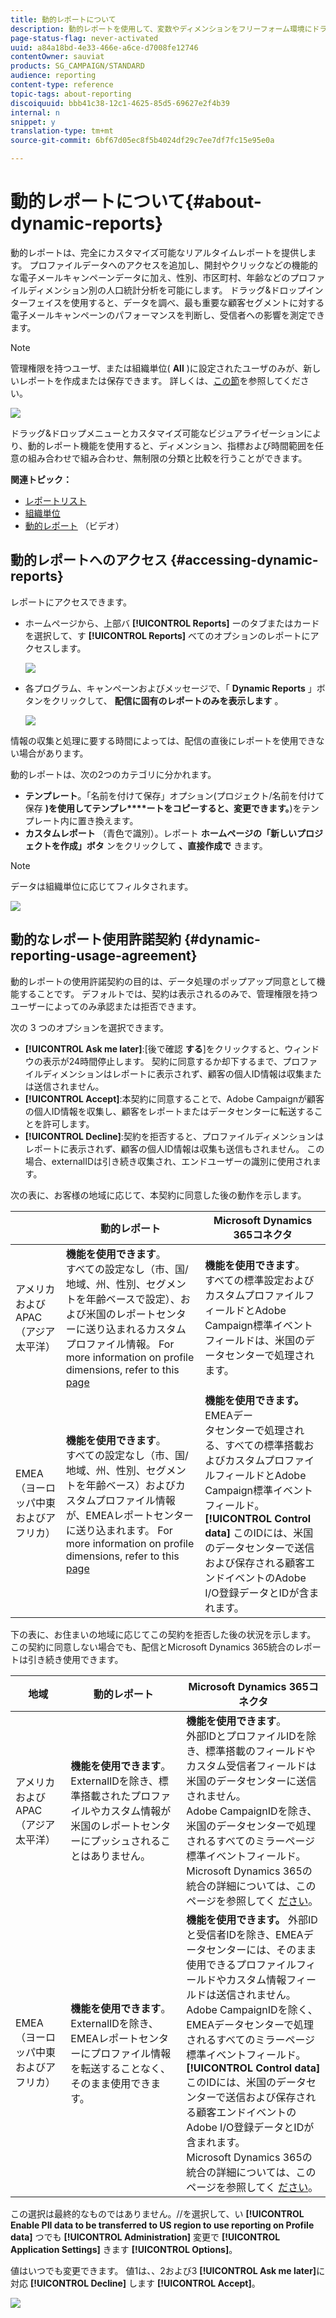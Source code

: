 ```yaml
---
title: 動的レポートについて
description: 動的レポートを使用して、変数やディメンションをフリーフォーム環境にドラッグ&ドロップし、キャンペーンの成功を分析します。
page-status-flag: never-activated
uuid: a84a18bd-4e33-466e-a6ce-d7008fe12746
contentOwner: sauviat
products: SG_CAMPAIGN/STANDARD
audience: reporting
content-type: reference
topic-tags: about-reporting
discoiquuid: bbb41c38-12c1-4625-85d5-69627e2f4b39
internal: n
snippet: y
translation-type: tm+mt
source-git-commit: 6bf67d05ec8f5b4024df29c7ee7df7fc15e95e0a

---
```



# 動的レポートについて{#about-dynamic-reports}

動的レポートは、完全にカスタマイズ可能なリアルタイムレポートを提供します。 プロファイルデータへのアクセスを追加し、開封やクリックなどの機能的な電子メールキャンペーンデータに加え、性別、市区町村、年齢などのプロファイルディメンション別の人口統計分析を可能にします。 ドラッグ&amp;ドロップインターフェイスを使用すると、データを調べ、最も重要な顧客セグメントに対する電子メールキャンペーンのパフォーマンスを判断し、受信者への影響を測定できます。

>[!NOTE]
>
>管理権限を持つユーザ、または組織単位( **All** )に設定されたユーザのみが、新しいレポートを作成または保存できます。 詳しくは、[この節](../../administration/using/users-management.md)を参照してください。

![](assets/dynamic_report_intro.png)

ドラッグ&amp;ドロップメニューとカスタマイズ可能なビジュアライゼーションにより、動的レポート機能を使用すると、ディメンション、指標および時間範囲を任意の組み合わせで組み合わせ、無制限の分類と比較を行うことができます。


**関連トピック：**

* [レポートリスト](../../reporting/using/defining-the-report-period.md)
* [組織単位](../../administration/using/organizational-units.md)
* [動的レポート](https://docs.adobe.com/content/help/en/campaign-learn/campaign-standard-tutorials/reporting/creating-a-dynamic-report.html) （ビデオ）

## 動的レポートへのアクセス {#accessing-dynamic-reports}

レポートにアクセスできます。

* ホームページから、上部バ **[!UICONTROL Reports]** ーのタブまたはカードを選択して、す **[!UICONTROL Reports]** べてのオプションのレポートにアクセスします。

   ![](assets/campaign_reports_access.png)

* 各プログラム、キャンペーンおよびメッセージで、「 **Dynamic Reports** 」ボタンをクリックして、 **配信に固有のレポートのみを表示します** 。

   ![](assets/campaign_reports_description.png)

情報の収集と処理に要する時間によっては、配信の直後にレポートを使用できない場合があります。

動的レポートは、次の2つのカテゴリに分かれます。

* **テンプレート**。「名前を付けて保存」オプション(プロジェクト/名前を付けて保存 **)を使用してテンプレ****ートをコピーすると、変更できます。**)をテンプレート内に置き換えます。
* **カスタムレポート** （青色で識別）。レポート **ホームページの「新しいプロジェクトを作成」ボタ** ンをクリックして **、直接作成で** きます。

>[!NOTE]
>
>データは組織単位に応じてフィルタされます。

![](assets/dynamic_report_overview.png)

## 動的なレポート使用許諾契約 {#dynamic-reporting-usage-agreement}

動的レポートの使用許諾契約の目的は、データ処理のポップアップ同意として機能することです。 デフォルトでは、契約は表示されるのみで、管理権限を持つユーザーによってのみ承認または拒否できます。

次の 3 つのオプションを選択できます。

* **[!UICONTROL Ask me later]**:[後で確認 **する**]をクリックすると、ウィンドウの表示が24時間停止します。 契約に同意するか却下するまで、プロファイルディメンションはレポートに表示されず、顧客の個人ID情報は収集または送信されません。
* **[!UICONTROL Accept]**:本契約に同意することで、Adobe Campaignが顧客の個人ID情報を収集し、顧客をレポートまたはデータセンターに転送することを許可します。
* **[!UICONTROL Decline]**:契約を拒否すると、プロファイルディメンションはレポートに表示されず、顧客の個人ID情報は収集も送信もされません。 この場合、externalIDは引き続き収集され、エンドユーザーの識別に使用されます。

次の表に、お客様の地域に応じて、本契約に同意した後の動作を示します。

|  | 動的レポート | Microsoft Dynamics 365コネクタ |
|---|---|---|
| アメリカおよびAPAC（アジア太平洋） | **機能を使用できます**。 <br>すべての設定なし（市、国/地域、州、性別、セグメントを年齢ベースで設定）、および米国のレポートセンターに送り込まれるカスタムプロファイル情報。 For more information on profile dimensions, refer to this [page](../../reporting/using/list-of-components-.md) | **機能を使用できます**。 <br>すべての標準設定およびカスタムプロファイルフィールドとAdobe Campaign標準イベントフィールドは、米国のデータセンターで処理されます。 |
| EMEA（ヨーロッパ中東およびアフリカ） | **機能を使用できます**。 <br>すべての設定なし（市、国/地域、州、性別、セグメントを年齢ベース）およびカスタムプロファイル情報が、EMEAレポートセンターに送り込まれます。 For more information on profile dimensions, refer to this [page](../../reporting/using/list-of-components-.md) | **機能を使用できます。** EMEAデー <br>タセンターで処理される、すべての標準搭載およびカスタムプロファイルフィールドとAdobe Campaign標準イベントフィールド。 <br>**[!UICONTROL Control data]** このIDには、米国のデータセンターで送信および保存される顧客エンドイベントのAdobe I/O登録データとIDが含まれます。 |

下の表に、お住まいの地域に応じてこの契約を拒否した後の状況を示します。 この契約に同意しない場合でも、配信とMicrosoft Dynamics 365統合のレポートは引き続き使用できます。

| 地域 | 動的レポート | Microsoft Dynamics 365コネクタ |
|---|---|---|
| アメリカおよびAPAC（アジア太平洋） | **機能を使用できます**。 <br> ExternalIDを除き、標準搭載されたプロファイルやカスタム情報が米国のレポートセンターにプッシュされることはありません。 | **機能を使用できます**。 <br>外部IDとプロファイルIDを除き、標準搭載のフィールドやカスタム受信者フィールドは米国のデータセンターに送信されません。 <br>Adobe CampaignIDを除き、米国のデータセンターで処理されるすべてのミラーページ標準イベントフィールド。 <br>Microsoft Dynamics 365の統合の詳細については、このページを参照してく [ださい](../../integrating/using/working-with-campaign-standard-and-microsoft-dynamics-365.md)。 |
| EMEA（ヨーロッパ中東およびアフリカ） | **機能を使用できます**。 <br>ExternalIDを除き、EMEAレポートセンターにプロファイル情報を転送することなく、そのまま使用できます。 | **機能を使用できます。** 外部ID <br>と受信者IDを除き、EMEAデータセンターには、そのまま使用できるプロファイルフィールドやカスタム情報フィールドは送信されません。 <br>Adobe CampaignIDを除く、EMEAデータセンターで処理されるすべてのミラーページ標準イベントフィールド。  <br>**[!UICONTROL Control data]** このIDには、米国のデータセンターで送信および保存される顧客エンドイベントのAdobe I/O登録データとIDが含まれます。<br>Microsoft Dynamics 365の統合の詳細については、このページを参照してく [ださい](../../integrating/using/working-with-campaign-standard-and-microsoft-dynamics-365.md)。 |

この選択は最終的なものではありません。//を選択して、い **[!UICONTROL Enable PII data to be transferred to US region to use reporting on Profile data]** つでも **[!UICONTROL Administration]** 変更で **[!UICONTROL Application Settings]** きます **[!UICONTROL Options]**。

値はいつでも変更できます。 値1は、、2および3 **[!UICONTROL Ask me later]**&#x200B;に対応 **[!UICONTROL Decline]** します **[!UICONTROL Accept]**。

![](assets/pii_window_2.png)
